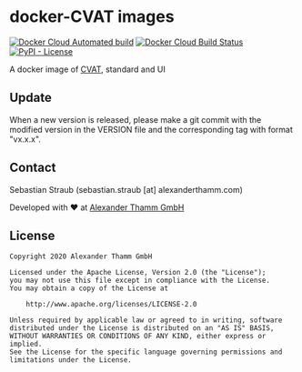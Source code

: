 # docker-CVAT images

[![Docker Cloud Automated build](https://img.shields.io/docker/cloud/automated/atcommons/docker-cvat)](https://hub.docker.com/r/atcommons/docker-cvat)
[![Docker Cloud Build Status](https://img.shields.io/docker/cloud/build/atcommons/docker-cvat)](https://hub.docker.com/r/atcommons/docker-cvat)
[![PyPI - License](https://img.shields.io/pypi/l/personio-py)](https://github.com/at-gmbh/personio-py/blob/master/LICENSE)

A docker image of [CVAT](https://github.com/openvinotoolkit/cvat), standard and UI 

## Update

When a new version is released, please make a git commit with the modified version in the VERSION file and the corresponding tag with format "vx.x.x".

## Contact

Sebastian Straub (sebastian.straub [at] alexanderthamm.com)

Developed with ❤ at [Alexander Thamm GmbH](https://www.alexanderthamm.com/)

## License

    Copyright 2020 Alexander Thamm GmbH

    Licensed under the Apache License, Version 2.0 (the "License");
    you may not use this file except in compliance with the License.
    You may obtain a copy of the License at

        http://www.apache.org/licenses/LICENSE-2.0

    Unless required by applicable law or agreed to in writing, software
    distributed under the License is distributed on an "AS IS" BASIS,
    WITHOUT WARRANTIES OR CONDITIONS OF ANY KIND, either express or implied.
    See the License for the specific language governing permissions and
    limitations under the License.
